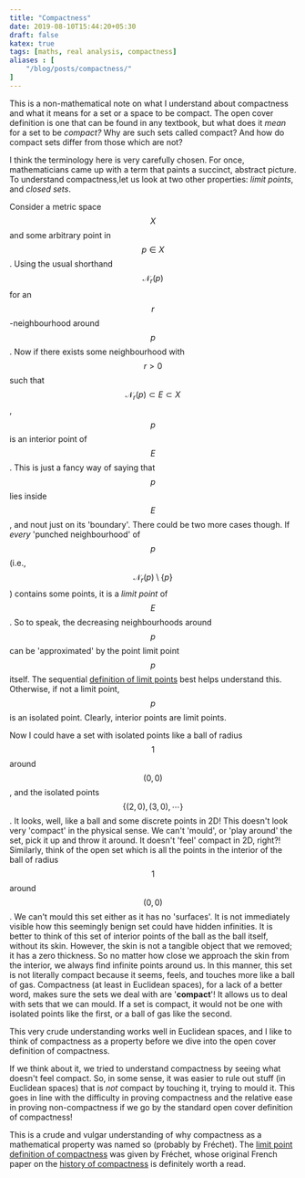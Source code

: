```yaml
---
title: "Compactness"
date: 2019-08-10T15:44:20+05:30
draft: false
katex: true
tags: [maths, real analysis, compactness]
aliases : [
    "/blog/posts/compactness/"
]
---
```


This is a non-mathematical note on what I understand about compactness and what it means for a set or a space to be compact. 
The open cover definition is one that can be found in any textbook, but what does it *mean* for a set to be *compact?* Why are such sets called compact? And how do compact sets differ from those which are not?

I think the terminology here is very carefully chosen. For once, mathematicians came up with a term that paints a succinct, abstract picture. To understand compactness,let us look at two other  properties: *limit points*, and *closed sets*.

Consider a metric space $$X$$ and some arbitrary point in $$p\in X$$. Using the usual shorthand 
$$\mathcal{N}_r(p)$$ for an $$r$$-neighbourhood around $$p$$. Now if there exists some neighbourhood with $$r>0$$ such that $$\mathcal{N}_r(p)\subset E\subset X$$, $$p$$ is an interior point of $$E$$. This is just a fancy way of saying that $$p$$ lies inside $$E$$, and nout just on its 'boundary'. There could be two more cases though. If *every* 'punched neighbourhood' of $$p$$ (i.e., $$\mathcal{N}_r(p)\setminus \{p\}$$) contains some points, it is a *limit point* of $$E$$. 
So to speak, the decreasing neighbourhoods around $$p$$ can be 'approximated' by the point limit point $$p$$ itself.
The sequential [definition of limit points](https://en.wikipedia.org/wiki/Limit_point) best helps understand this.
Otherwise, if not a limit point, $$p$$ is an isolated point.
Clearly, interior points are limit points.

Now I could have a set with isolated points like a ball of radius $$1$$ around $$(0,0)$$, and the isolated points $$\{(2,0),(3,0),\cdots\}$$. It looks, well, like a ball and some discrete points in 2D!
This doesn't look very 'compact' in the physical sense. 
We can't 'mould', or 'play around' the set, pick it up and throw it around.
It doesn't 'feel' compact in 2D, right?!
Similarly, think of the open set which is all the points in the interior of the ball of radius $$1$$ around $$(0,0)$$.
We can't mould this set either as it has no 'surfaces'.
It is not immediately visible how this seemingly benign set could have hidden infinities. 
It is better to think of this set of interior points of the ball as the ball itself, without its skin.
However, the skin is not a tangible object that we removed; it has a zero thickness. So no matter how close we approach the skin from the interior, we always find infinite points around us.
In this manner, this set is not literally compact because it seems, feels, and touches more like a ball of gas.
Compactness (at least in Euclidean spaces), for a lack of a better word, makes sure the sets we deal with are '**compact**'!
It allows us to deal with sets that we can mould. 
If a set is compact, it would not be one with isolated points like the first, or a ball of gas like the second.

This very crude understanding works well in Euclidean spaces, and I like to think of compactness as a property before we dive into the open cover definition of compactness.

If we think about it, we tried to understand compactness by seeing what doesn't feel compact.
So, in some sense, it was easier to rule out stuff (in Euclidean spaces) that is *not* compact by touching it, trying to mould it.
This goes in line with the difficulty in proving compactness and the relative ease in proving non-compactness if we go by the standard open cover definition of compactness!

This is a crude and vulgar understanding of why compactness as a mathematical property was named so (probably by Fréchet). 
The [limit point definition of compactness](https://en.wikipedia.org/wiki/Limit_point_compact) was given by Fréchet, whose original French paper on the [history of compactness](https://www.sciencedirect.com/science/article/pii/0315086080900063) is definitely worth a read.
 
